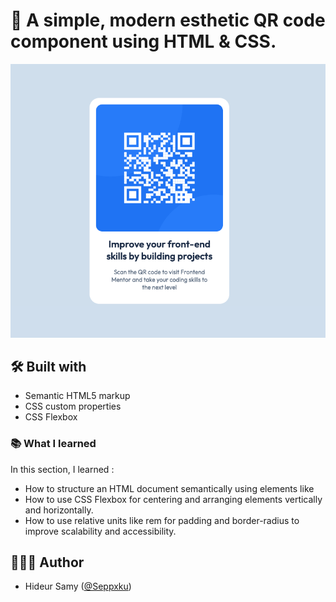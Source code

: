 # 🚀 A simple, modern esthetic QR code component using HTML & CSS.

![Screenshot of my projet](images/screenshot.png)

## 🛠️ Built with

- Semantic HTML5 markup
- CSS custom properties
- CSS Flexbox

### 📚 What I learned

In this section, I learned :

- How to structure an HTML document semantically using elements like <article>
- How to use CSS Flexbox for centering and arranging elements vertically and horizontally.
- How to use relative units like rem for padding and border-radius to improve scalability and accessibility.

## 👨🏻‍💻 Author

- Hideur Samy ([@Seppxku](https://github.com/Seppxku))
